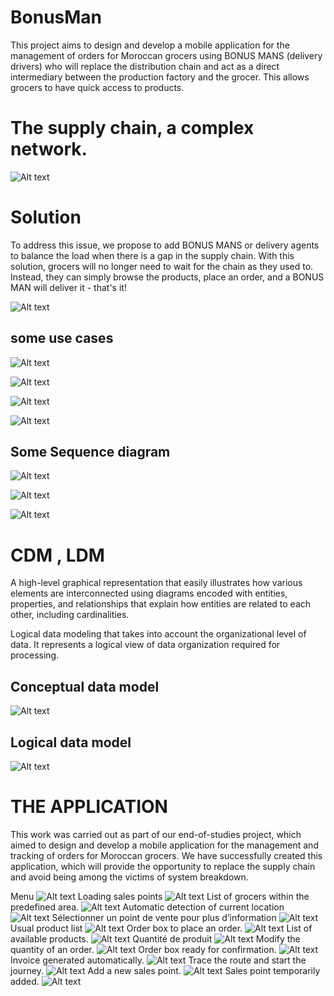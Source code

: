 # BonusMan

This project aims to design and develop a mobile application for the management of orders for Moroccan grocers using BONUS MANS (delivery drivers) who will replace the distribution chain and act as a direct intermediary between the production factory and the grocer. This allows grocers to have quick access to products.

# The supply chain, a complex network.

![Alt text](readmeFiles/image.png)

# Solution

To address this issue, we propose to add BONUS MANS or delivery agents to balance the load when there is a gap in the supply chain. With this solution, grocers will no longer need to wait for the chain as they used to. Instead, they can simply browse the products, place an order, and a BONUS MAN will deliver it - that's it!

![Alt text](readmeFiles/image-1.png)

## some use cases

![Alt text](readmeFiles/image-2.png)

![Alt text](readmeFiles/image-3.png)

![Alt text](readmeFiles/image-4.png)

![Alt text](readmeFiles/image-5.png)

## Some Sequence diagram

![Alt text](readmeFiles/image-6.png)

![Alt text](readmeFiles/image-7.png)

![Alt text](readmeFiles/image-8.png)

# CDM , LDM

A high-level graphical representation that easily illustrates how various elements are interconnected using diagrams encoded with entities, properties, and relationships that explain how entities are related to each other, including cardinalities.

Logical data modeling that takes into account the organizational level of data. It represents a logical view of data organization required for processing.

## Conceptual data model

![Alt text](readmeFiles/image-9.png)

## Logical data model

![Alt text](readmeFiles/image-10.png)

# THE APPLICATION

This work was carried out as part of our end-of-studies project, which aimed to design and develop a mobile application for the management and tracking of orders for Moroccan grocers. We have successfully created this application, which will provide the opportunity to replace the supply chain and avoid being among the victims of system breakdown.

Menu ![Alt text](workFiles/image.png) 
Loading sales points ![Alt text](workFiles/image-1.png) 
List of grocers within the predefined area. ![Alt text](workFiles/image-2.png)
Automatic detection of current location ![Alt text](workFiles/image-3.png) 
Sélectionner un point de
vente pour plus d’information ![Alt text](workFiles/image-4.png) 
Usual product list ![Alt text](workFiles/image-5.png)
Order box to place an order. ![Alt text](workFiles/image-6.png) 
List of available products. ![Alt text](workFiles/image-7.png) 
Quantité de produit ![Alt text](workFiles/image-8.png)
Modify the quantity of an order. ![Alt text](workFiles/image-9.png) 
Order box ready for confirmation. ![Alt text](workFiles/image-10.png) 
Invoice generated automatically. ![Alt text](workFiles/image-11.png)
Trace the route and start the journey. ![Alt text](workFiles/image-12.png) 
Add a new sales point. ![Alt text](workFiles/image-13.png) 
Sales point temporarily added. ![Alt text](workFiles/image-14.png)